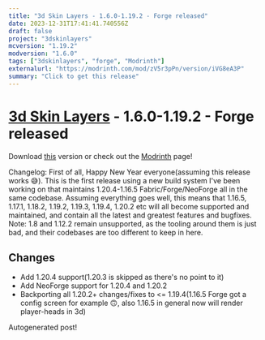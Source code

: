 ```yaml
---
title: "3d Skin Layers - 1.6.0-1.19.2 - Forge released"
date: 2023-12-31T17:41:41.740556Z
draft: false
project: "3dskinlayers"
mcversion: "1.19.2"
modversion: "1.6.0"
tags: ["3dskinlayers", "forge", "Modrinth"]
externalurl: "https://modrinth.com/mod/zV5r3pPn/version/iVG8eA3P"
summary: "Click to get this release"
---
```

# [3d Skin Layers](/project/3dskinlayers) - 1.6.0-1.19.2 - Forge released
Download [this](https://modrinth.com/mod/zV5r3pPn/version/iVG8eA3P) version or check out the [Modrinth](https://modrinth.com/mod/zV5r3pPn) page!

Changelog: First of all, Happy New Year everyone(assuming this release works 😅).
This is the first release using a new build system I've been working on that maintains 1.20.4-1.16.5 Fabric/Forge/NeoForge all in the same codebase. Assuming everything goes well, this means that 1.16.5, 1.17.1, 1.18.2, 1.19.2, 1.19.3, 1.19.4, 1.20.2 etc will all become supported and maintained, and contain all the latest and greatest features and bugfixes. 
Note: 1.8 and 1.12.2 remain unsupported, as the tooling around them is just bad, and their codebases are too different to keep in here.
## Changes
- Add 1.20.4 support(1.20.3 is skipped as there's no point to it)
- Add NeoForge support for 1.20.4 and 1.20.2
- Backporting all 1.20.2+ changes/fixes to <= 1.19.4(1.16.5 Forge got a config screen for example 🙃, also 1.16.5 in general now will render player-heads in 3d)

Autogenerated post!
